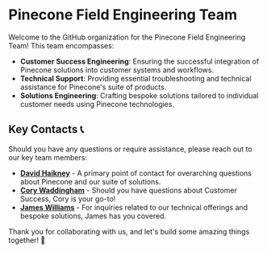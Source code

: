 # Pinecone Field Engineering Team

Welcome to the GitHub organization for the Pinecone Field Engineering Team! This team encompasses:

- **Customer Success Engineering**: Ensuring the successful integration of Pinecone solutions into customer systems and workflows.
- **Technical Support**: Providing essential troubleshooting and technical assistance for Pinecone's suite of products.
- **Solutions Engineering**: Crafting bespoke solutions tailored to individual customer needs using Pinecone technologies.

## Key Contacts 📞

Should you have any questions or require assistance, please reach out to our key team members:

- [**David Haikney**](mailto:david.h@pinecone.io) - A primary point of contact for overarching questions about Pinecone and our suite of solutions.
- [**Cory Waddingham**](mailto:cory@pinecone.io) - Should you have questions about Customer Success, Cory is your go-to!
- [**James Williams**](mailto:williamsj@pinecone.io) - For inquiries related to our technical offerings and bespoke solutions, James has you covered.

Thank you for collaborating with us, and let's build some amazing things together! 🚀
